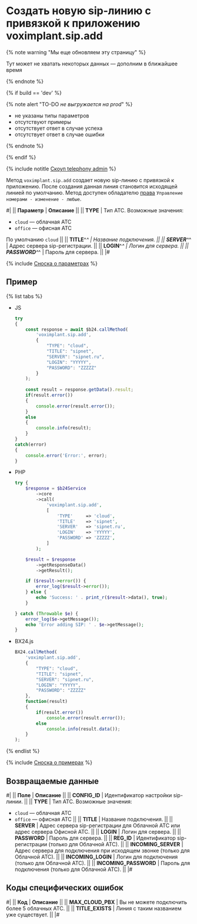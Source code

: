 # Создать новую sip-линию с привязкой к приложению voximplant.sip.add

{% note warning "Мы еще обновляем эту страницу" %}

Тут может не хватать некоторых данных — дополним в ближайшее время

{% endnote %}

{% if build == 'dev' %}

{% note alert "TO-DO _не выгружается на prod_" %}

- не указаны типы параметров
- отсутствуют примеры
- отсутствует ответ в случае успеха
- отсутствует ответ в случае ошибки

{% endnote %}

{% endif %}

{% include notitle [Скоуп telephony admin](../../_includes/scope-telephony-admin.md) %}

Метод `voximplant.sip.add` создает новую sip-линию с привязкой к приложению. После создания данная линия становится исходящей линией по умолчанию. Метод доступен обладателю [права](https://helpdesk.bitrix24.ru/open/18177766/) `Управление номерами - изменение - любые`.

#|
|| **Параметр** | **Описание** ||
|| **TYPE** | Тип АТС. Возможные значения:
- `cloud` —	облачная АТС
- `office` — офисная АТС

По умолчанию `cloud` ||
|| **TITLE**^*^ | Название подключения. ||
|| **SERVER**^*^ | Адрес сервера sip-регистрации. ||
|| **LOGIN**^*^ | Логин для сервера. ||
|| **PASSWORD**^*^ | Пароль для сервера. ||
|#

{% include [Сноска о параметрах](../../../../_includes/required.md) %}

## Пример

{% list tabs %}

- JS


    ```js
    try
    {
    	const response = await $b24.callMethod(
    		'voximplant.sip.add',
    		{
    			"TYPE": "cloud",
    			"TITLE": "sipnet",
    			"SERVER": "sipnet.ru",
    			"LOGIN": "YYYYY",
    			"PASSWORD": "ZZZZZ"
    		}
    	);
    	
    	const result = response.getData().result;
    	if(result.error())
    	{
    		console.error(result.error());
    	}
    	else
    	{
    		console.info(result);
    	}
    }
    catch(error)
    {
    	console.error('Error:', error);
    }
    ```

- PHP


    ```php
    try {
        $response = $b24Service
            ->core
            ->call(
                'voximplant.sip.add',
                [
                    'TYPE'     => 'cloud',
                    'TITLE'    => 'sipnet',
                    'SERVER'   => 'sipnet.ru',
                    'LOGIN'    => 'YYYYY',
                    'PASSWORD' => 'ZZZZZ',
                ]
            );
    
        $result = $response
            ->getResponseData()
            ->getResult();
    
        if ($result->error()) {
            error_log($result->error());
        } else {
            echo 'Success: ' . print_r($result->data(), true);
        }
    
    } catch (Throwable $e) {
        error_log($e->getMessage());
        echo 'Error adding SIP: ' . $e->getMessage();
    }
    ```

- BX24.js

    ```js
    BX24.callMethod(
        'voximplant.sip.add',
        {
            "TYPE": "cloud",
            "TITLE": "sipnet",
            "SERVER": "sipnet.ru",
            "LOGIN": "YYYYY",
            "PASSWORD": "ZZZZZ"
        },
        function(result)
        {
            if(result.error())
                console.error(result.error());
            else
                console.info(result.data());
        }
    );
    ```

{% endlist %}

{% include [Сноска о примерах](../../../../_includes/examples.md) %}

## Возвращаемые данные

#|
|| **Поле** | **Описание** ||
|| **CONFIG_ID** | Идентификатор настройки sip-линии. ||
|| **TYPE** | Тип АТС. Возможные значения:
- `cloud` —	облачная АТС
- `office` — офисная АТС ||
|| **TITLE** | Название подключения. ||
|| **SERVER** | Адрес сервера sip-регистрации для Облачной АТС или адрес сервера Офисной АТС. ||
|| **LOGIN** | Логин для сервера. ||
|| **PASSWORD** | Пароль для сервера. ||
|| **REG_ID** | Идентификатор sip-регистрации (только для Облачной АТС). ||
|| **INCOMING_SERVER** | Адрес сервера для подключения при исходящем звонке (только для Облачной АТС). ||
|| **INCOMING_LOGIN** | Логин для подключения (только для Облачной АТС). ||
|| **INCOMING_PASSWORD** | Пароль для подключения (только для Облачной АТС). ||
|#

## Коды специфических ошибок

#|
|| **Код** | **Описание** ||
|| **MAX_CLOUD_PBX** | Вы не можете подключить более 5 облачных АТС. ||
|| **TITLE_EXISTS** | Линия с таким названием уже существует. ||
|#
